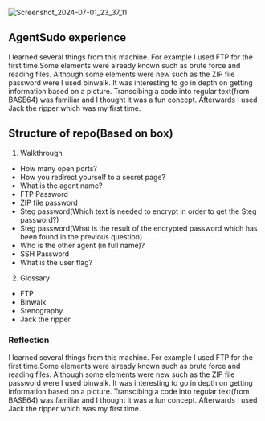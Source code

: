 ![Screenshot_2024-07-01_23_37_11](https://github.com/msaurelius/AgentSudo/assets/173549330/f6d1ae72-43c4-49d5-b3fd-8cc3aa2006fe)
## AgentSudo experience
I learned several things from this machine. For example I used FTP for the first time.Some elements were already known such as brute force and reading files. Although some elements were new such as the ZIP file password were I used binwalk. It was interesting to go in depth on getting information based on a picture. Transcibing a code into regular text(from BASE64) was familiar and I thought it was a fun concept. Afterwards I used Jack the ripper which was my first time.

## Structure of repo(Based on box)
1. Walkthrough
  - How many open ports?
  - How you redirect yourself to a secret page?
  - What is the agent name?
  - FTP Password
  - ZIP file password
  - Steg password(Which text is needed to encrypt in order to get the Steg password?)
  - Steg password(What is the result of the encrypted password which has been found in the previous question)
  - Who is the other agent (in full name)?
  - SSH Password
  - What is the user flag?
2. Glossary
  - FTP
  - Binwalk
  - Stenography
  - Jack the ripper

### Reflection
I learned several things from this machine. For example I used FTP for the first time.Some elements were already known such as brute force and reading files. Although some elements were new such as the ZIP file password were I used binwalk. It was interesting to go in depth on getting information based on a picture. Transcibing a code into regular text(from BASE64) was familiar and I thought it was a fun concept. Afterwards I used Jack the ripper which was my first time.
